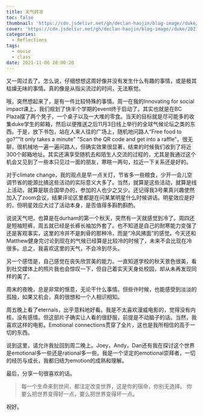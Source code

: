 ```yaml
---
title: 天气转凉
toc: false
thumbnail: 'https://cdn.jsdelivr.net/gh/declan-haojin/blog-image//duke/20211106200941.png'
cover: 'https://cdn.jsdelivr.net/gh/declan-haojin/blog-image//duke/20211106200941.png'
categories:
  - Reflections
tags:
  - movie
  - class
date: 2021-11-06 20:00:20
---
```

又一周过去了。怎么说，仔细想想这周好像并没有发生什么有趣的事情，或是极其枯燥无味的事情。真的像是从指尖流过的时间，无法察觉。


<!--more-->

哦，突然想起来了，是有一件比较特殊的事情。周一在我的Innovating for social impact课上，我们规划了快半个学期的event终于启动了。其实也就是在BC Plaza摆了两个凳子，一个桌子以及一大堆的零食。当天的目标就是尽可能多的收集duke学生的邮箱，然后以便推送之后11月3日线上举行的全球气候论坛之类的东西。于是，放下书包，站在人来人往的广场上，随机地问路人“Free food to go?”"It only takes a minute" "Scan the QR code and get into a raffle"。很无聊，很机械地一遍一遍问路人，但确实效果很显著，结束的时候我们收到了将近300个邮箱地址。其实还满享受随机去和陌生人交流的过程的，尤其是我通过这个机会又见到了一些本只见过一面的朋友，寒暄一两句，拉近一下关系还是好的。


对于climate change，我的观点是早一点关灯，节省多一些粮食，少开一会儿空调节省的能源比搞这些活动的实际意义大多了。当然，就算是这些活动，就算是线上活动，就算是联合国举办的，参加的人也少之又少。还记得我3号果真兴趣使然加入了zoom会议，结果评论区里都是在问某某明星什么时候讲话。明星效应是好的，但明星效应大过了活动本身，是否值得多斟酌斟酌。

说说天气吧，也算是在durham的第一个秋天，突然有一天就感觉到冷了。周四还是短袖短裤，周五就已经是长裤长袖加外套了。也不知道是自己的耐寒能力变强了还是客观事实，这里的冷并不是刺骨的那种冷，而是“冷风拂面”的感觉。今天还和Matthew健身完讨论到现在的气候已经算是比较冷的时候了，未来不会比现在冷很多。总之，我喜欢这里的天气，不会冷到尽头。

另一个感悟是，自己感觉在丧失欣赏美的能力。一直知道学校的秋天景色很美，看到社交媒体上的照片我也会惊叹一下，但自己着实天天身处校园，却从未再发现同样的美了。

周末的夜晚，总是非常的惬意，无论干什么事情。但些许时候，也能感受到淡淡的孤独，如果又机会，真的很想和一个人相识相知。

周五晚上看了eternals，出乎意料地好看。我是不太喜欢漫威电影的，觉得没有内核，没有感情。但这部片子确实让人看的很舒服，前提是不动脑子的话。当然，我喜欢这样的电影。Emotional connections贯穿了全片，这也是我所相信的高于一切的东西。

说到这里，请允许我扯回到周二晚上。Joey，Andy，Dan还有我在探讨这个世界是emotional多一些还是rational多一些。我是一个坚定的emotional崇拜者，一切的经历与成长，我都归结为emotion的成熟和理解。


最后，分享一句很喜欢的话。
> 每一个生命来到世间，都注定改变世界，这是你的宿命，你别无选择。
> 你要么把世界变得好一点，要么把世界变得坏一点。

祝好。